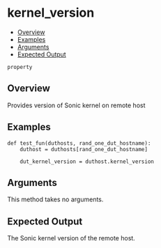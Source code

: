# kernel_version

- [Overview](#overview)
- [Examples](#examples)
- [Arguments](#arguments)
- [Expected Output](#expected-output)

`property`

## Overview
Provides version of Sonic kernel on remote host

## Examples
```
def test_fun(duthosts, rand_one_dut_hostname):
    duthost = duthosts[rand_one_dut_hostname]

    dut_kernel_version = duthost.kernel_version
```

## Arguments
This method takes no arguments.

## Expected Output
The Sonic kernel version of the remote host.